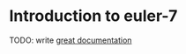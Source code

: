 # Introduction to euler-7

TODO: write [great documentation](http://jacobian.org/writing/great-documentation/what-to-write/)
